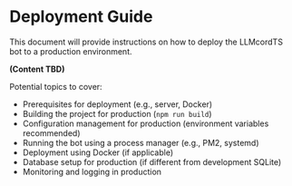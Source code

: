 # Deployment Guide

This document will provide instructions on how to deploy the LLMcordTS bot to a production environment.

**(Content TBD)**

Potential topics to cover:

*   Prerequisites for deployment (e.g., server, Docker)
*   Building the project for production (`npm run build`)
*   Configuration management for production (environment variables recommended)
*   Running the bot using a process manager (e.g., PM2, systemd)
*   Deployment using Docker (if applicable)
*   Database setup for production (if different from development SQLite)
*   Monitoring and logging in production